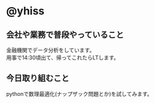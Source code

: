 # @yhiss

## 会社や業務で普段やっていること

金融機関でデータ分析をしています。  
用事で14:30頃出て、帰ってこれたらLTします。

## 今日取り組むこと

pythonで数理最適化(ナップザック問題とか)を試してみます。
